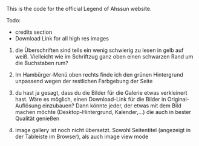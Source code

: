 This is the code for the official Legend of Ahssun website.

Todo:
- credits section
- Download Link for all high res images

1) die Überschriften sind teils ein wenig schwierig zu lesen in gelb auf weiß. Vielleicht wie im Schriftzug ganz oben einen schwarzen Rand um die Buchstaben rum?

4) Im Hambürger-Menü oben rechts finde ich den grünen Hintergrund unpassend wegen der restlichen Farbgebung der Seite

7) du hast ja gesagt, dass du die Bilder für die Galerie etwas verkleinert hast. Wäre es möglich, einen Download-Link für die Bilder in Original-Auflösung einzubauen? Dann könnte jeder, der etwas mit dem Bild machen möchte (Desktop-Hintergrund, Kalender,...) die auch in bester Qualität genießen

8) image gallery ist noch nicht übersetzt. Sowohl Seitentitel (angezeigt in der Tableiste im Browser), als auch image view mode